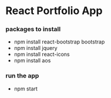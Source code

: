 # React Portfolio App

### packages to install
- npm install react-bootstrap bootstrap
- npm install jquery
- npm install react-icons
- npm install aos

### run the app
- npm start


